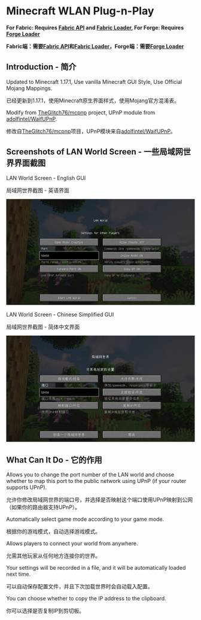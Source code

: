 # Minecraft WLAN Plug-n-Play

**For Fabric: Requires [Fabric API](https://www.curseforge.com/minecraft/mc-mods/fabric-api) and [Fabric Loader](https://fabricmc.net/use/), For Forge: Requires [Forge Loader](https://files.minecraftforge.net/)**

**Fabric端：需要[Fabric API](https://www.curseforge.com/minecraft/mc-mods/fabric-api)和[Fabric Loader](https://fabricmc.net/use/)，Forge端：需要[Forge Loader](https://files.minecraftforge.net/)**

## Introduction - 简介

Updated to Minecraft 1.17.1, Use vanilla Minecraft GUI Style, Use Official Mojang Mappings.

已经更新到1.17.1，使用Minecraft原生界面样式，使用Mojang官方混淆表。

Modify from [TheGlitch76/mcpnp](https://github.com/TheGlitch76/mcpnp) project, UPnP module from [adolfintel/WaifUPnP](https://github.com/adolfintel/WaifUPnP).

修改自[TheGlitch76/mcpnp](https://github.com/TheGlitch76/mcpnp)项目，UPnP模块来自[adolfintel/WaifUPnP](https://github.com/adolfintel/WaifUPnP)。

## Screenshots of LAN World Screen - 一些局域网世界界面截图

LAN World Screen - English GUI

局域网世界截图 - 英语界面

![GUI EN](https://github.com/Satxm/images/raw/main/mcwifipnpen.jpg)

LAN World Screen - Chinese Simplified GUI

局域网世界截图 - 简体中文界面

![GUIZH-CN](https://github.com/Satxm/images/raw/main/mcwifipnpzh_cn.jpg)

## What Can It Do - 它的作用

Allows you to change the port number of the LAN world and choose whether to map this port to the public network using UPnP (if your router supports UPnP).

允许你修改局域网世界的端口号，并选择是否映射这个端口使用UPnP映射到公网（如果你的路由器支持UPnP）。

Automatically select game mode according to your game mode.

根据你的游戏模式，自动选择游戏模式。

Allows players to connect your world from anywhere.

允需其他玩家从任何地方连接你的世界。

Your settings will be recorded in a file, and it will be automatically loaded next time.

可以自动保存配置文件，并且下次加载世界时会自动载入配置。

You can choose whether to copy the IP address to the clipboard.

你可以选择是否复制IP到剪切板。



